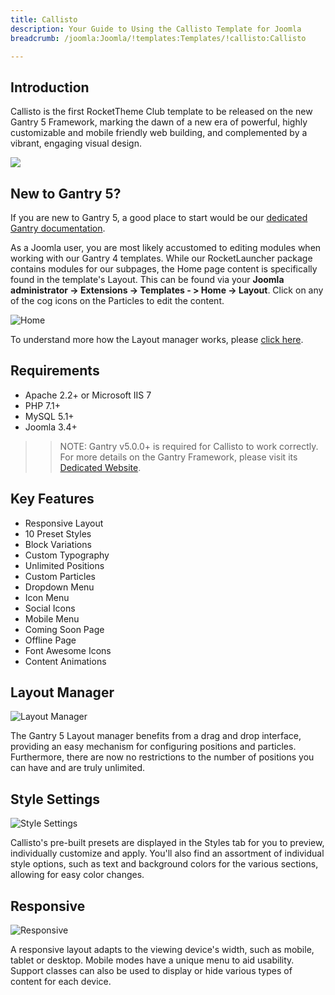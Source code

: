 ```yaml
---
title: Callisto
description: Your Guide to Using the Callisto Template for Joomla
breadcrumb: /joomla:Joomla/!templates:Templates/!callisto:Callisto

---
```


Introduction
-----

Callisto is the first RocketTheme Club template to be released on the new Gantry 5 Framework, marking the dawn of a new era of powerful, highly customizable and mobile friendly web building, and complemented by a vibrant, engaging visual design.

![](assets/callisto.jpeg)

New to Gantry 5?
-----
If you are new to Gantry 5, a good place to start would be our [dedicated Gantry documentation](http://docs.gantry.org).

As a Joomla user, you are most likely accustomed to editing modules when working with our Gantry 4 templates. While our RocketLauncher package contains modules for our subpages, the Home page content is specifically found in the template's Layout. This can be found via your **Joomla administrator -> Extensions -> Templates - > Home -> Layout**. Click on any of the cog icons on the Particles to edit the content.

![Home](home.jpg)

To understand more how the Layout manager works, please [click here](http://docs.gantry.org/gantry5/configure/layout-manager).

Requirements
-----
* Apache 2.2+ or Microsoft IIS 7
* PHP 7.1+
* MySQL 5.1+
* Joomla 3.4+

>> NOTE: Gantry v5.0.0+ is required for Callisto to work correctly. For more details on the Gantry Framework, please visit its [Dedicated Website](http://gantry.org).

Key Features
-----

* Responsive Layout
* 10 Preset Styles
* Block Variations
* Custom Typography
* Unlimited Positions
* Custom Particles
* Dropdown Menu
* Icon Menu
* Social Icons
* Mobile Menu
* Coming Soon Page
* Offline Page
* Font Awesome Icons
* Content Animations

## Layout Manager

![Layout Manager](ft-2.jpg)

The Gantry 5 Layout manager benefits from a drag and drop interface, providing an easy mechanism for configuring positions and particles. Furthermore, there are now no restrictions to the number of positions you can have and are truly unlimited.

## Style Settings

![Style Settings](ft-3.jpg)

Callisto's pre-built presets are displayed in the Styles tab for you to preview, individually customize and apply. You'll also find an assortment of individual style options, such as text and background colors for the various sections, allowing for easy color changes.

## Responsive

![Responsive](ft-4.jpg)

A responsive layout adapts to the viewing device's width, such as mobile, tablet or desktop. Mobile modes have a unique menu to aid usability. Support classes can also be used to display or hide various types of content for each device.